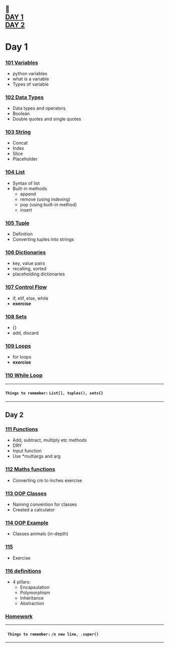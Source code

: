 :calendar:  
[DAY 1](https://github.com/marwai/DevOps/tree/master/devops_training/week_3_python_week#day-1)  
[DAY 2](https://github.com/marwai/DevOps/tree/master/devops_training/week_3_python_week#day-2)
---

# Day 1 
### [101 Variables ](https://github.com/marwai/DevOps/blob/master/devops_training/week_3_python_week/day_1/101_variable.py)
* python variables     
* what is a variable   
* Types of variable  

### [102 Data Types](https://github.com/marwai/DevOps/blob/master/devops_training/week_3_python_week/day_1/102_data_types.py)
* Data types and operators
* Boolean 
* Double quotes and single quotes

### [103 String](https://github.com/marwai/DevOps/blob/master/devops_training/week_3_python_week/day_1/103_strings_indexing_cast_slice_concat.py)
* Concat
* Index
* Slice
* Placeholder 

### [104 List](https://github.com/marwai/DevOps/blob/master/devops_training/week_3_python_week/day_1/104%20_lists.py)
* Syntax of list
* Built-in methods 
    * append 
    * remove (using indexing)
    * pop (using built-in method)
    * insert 

### [105 Tuple](https://github.com/marwai/DevOps/blob/master/devops_training/week_3_python_week/day_1/105_tuples.py)
* Definition
* Converting tuples into strings 

### [106 Dictionaries](https://github.com/marwai/DevOps/blob/master/devops_training/week_3_python_week/day_1/106_dictionaries.py)
* key, value pairs
* recalling, sorted 
* placeholding dictionaries 

### [107 Control Flow](https://github.com/marwai/DevOps/blob/master/devops_training/week_3_python_week/day_1/107_control_flow.py)
* if, elif, else, while 
*  **exercise**
### [108 Sets](https://github.com/marwai/DevOps/blob/master/devops_training/week_3_python_week/day_1/108_sets.py)
* {}
* add, discard 
### [109 Loops](https://github.com/marwai/DevOps/blob/master/devops_training/week_3_python_week/day_1/109_loops.py)
* for loops
* **exercise**
### [110 While Loop](https://github.com/marwai/DevOps/blob/master/devops_training/week_3_python_week/day_1/110_while_loop.py)


---
#### ```Things to remember:``` ```List[], tuples(), sets{}```
___

## Day 2

### [111 Functions](https://github.com/marwai/DevOps/blob/master/devops_training/week_3_python_week/day_2/111_functions.py)
* Add, subtract, multiply etc methods 
* DRY
* Input function
* Use *multiargs and arg

### [112 Maths functions](https://github.com/marwai/DevOps/blob/master/devops_training/week_3_python_week/day_2/112_math_functions.py)
* Converting cm to inches exercise

### [113 OOP Classes](https://github.com/marwai/DevOps/blob/master/devops_training/week_3_python_week/day_2/113_oop_classes.py)
* Naming convention for classes 
* Created a calculator 

### [114 OOP Example](https://github.com/marwai/DevOps/blob/master/devops_training/week_3_python_week/day_2/114_OOP.py)
* Classes animals (in-depth)
### [115](https://github.com/marwai/DevOps/blob/master/devops_training/week_3_python_week/day_2/115.py)
* Exercise
### [116 definitions](https://github.com/marwai/DevOps/blob/master/devops_training/week_3_python_week/day_2/116_read.md)
* 4 pillars:
    * Encapsulation
    * Polymorphism
    * Inheritance
    * Abstraction
### [Homework](https://github.com/marwai/DevOps/tree/master/devops_training/week_3_python_week/animal_files)
    
---
#### ``` Things to remember:```  ```/n new line, .super()```

---